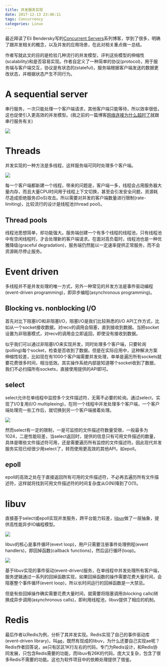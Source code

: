 ```yaml
---
title: 并发服务实现
date: 2017-12-13 23:46:11
tags: Concurrency
categories: Linux
---
```


最近拜读了Eli Bendersky写的[Concurrent Servers](https://eli.thegreenplace.net/2017/concurrent-servers-part-1-introduction/)系列博客，学到了很多，明确了跟并发相关的概念，以及并发的应用场景，在此对相关重点做一总结。

作者写就此文的目的是检验几种流行的并发模型，评判这些模型的伸缩性(scalability)和是否容易实现。作者自定义了一种简单的协议(protocol)，用于服务端与客户端交互，协议是有状态的(stateful)，服务端根据客户端发送的数据更改状态，并根据状态产生不同行为。

<!-- more -->

# A sequential server

串行服务，一次只能处理一个客户端请求，其他客户端只能等待，所以效率很低，这也促使引入更高效的并发模型。(我之前的一篇博客[网络连接为什么超时了](https://consen.github.io/2016/09/20/a-network-timeout-bug/)就跟串行服务有关)

![](http://7xtc3e.com1.z0.glb.clouddn.com/concurrent-servers/sequential-flow.png)

# Threads

并发实现的一种方法是多线程，这样服务端可同时处理多个客户端。

![](http://7xtc3e.com1.z0.glb.clouddn.com/concurrent-servers/concurrent-flow.png)

每一个客户端都新建一个线程，带来的问题是，客户端一多，线程会占用服务器大量内存，而且大量CPU时间用于线程上下文切换，甚至会引发安全问题，资源耗尽造成拒绝服务(DoS)攻击。所以需要对并发的客户端数量进行限制(rate-limiting)，比较流行的设计是线程池(thread pool)。

## Thread pools

线程池思想简单，却功能强大。服务端创建一个有多个线程的线程池，只有线程池中有空闲线程时，才会处理新的客户端请求。在面对高负载时，线程池也是一种优雅降级(graceful degradation)，服务端仍然能以一定速率提供正常服务，而不会资源耗尽停止服务。

# Event driven

多线程并不是并发处理的唯一方式，另外一种常见的并发方法是事件驱动编程(event-driven programming)，即异步编程(asynchronous programming)。

## Blocking vs. nonblocking I/O

首先对比下阻塞I/O和非阻塞I/O，阻塞I/O是我们比较熟悉的I/O API工作方式，比如从一个socket接收数据，对recv的调用会阻塞，直到接收到数据。当把socket设置为非阻塞模式，对recv的调用会立即返回，即使没有接收到数据。

似乎我们可以通过非阻塞I/O来实现并发，同时处理多个客户端，只要轮询(polling)每个socket，检查是否收到了数据。但是在实际应用中，这种解决方案伸缩性较差，比如现在有1000个客户端需要并发处理，单单是遍历所有sockets就要花费很多时间，相当低效。其实操作系统内部是知道哪个socket收到了数据，我们不必扫描所有sockets，直接使用提供的API即可。

## select

select允许在单线程中监控多个文件描述符，无需不必要的轮询。通过select，实现了I/O复用(I/O multiplexing)，在同一个线程中并发处理多个客户端，一个客户端处理完一些工作后，就切换到另一个客户端接着处理。

![](http://7xtc3e.com1.z0.glb.clouddn.com/concurrent-servers/multiplexed-flow.png)

然而select有一定的限制，一是可监控的文件描述符数量受限，一般最多为1024，二是性能较差，当select返回时，提供的信息只有可用文件描述的数量，具体是哪些文件描述符可用，还是需要遍历所有监控的文件描述符。因此现代并发服务实现已经很少用select了，转而使用更高效的其他API，如epoll。

## epoll

epoll的高效之处在于直接返回所有可用的文件描述符，不必再去遍历所有文件描述符，这样就将找到可用文件描述符的时间复杂度从O(N)降到了O(1)。

# libuv

直接基于select或epoll实现并发服务，跨平台能力较差，[libuv](http://libuv.org/)做了一层抽象，提供高性能异步IO编程模型。

![](http://7xtc3e.com1.z0.glb.clouddn.com/concurrent-servers/libuv-architecture.png)

libuv的核心是事件循环(evevt loop)，用户只需要注册事件处理例程(event handlers)，即回掉函数(callback functions)，然后运行循环(loop)。

![](http://7xtc3e.com1.z0.glb.clouddn.com/concurrent-servers/libuv-loop_iteration.png)

基于libuv实现的事件驱动(event-driven)服务，在单线程中并发处理所有客户端，服务逻辑通过一系列的回掉函数实现，如果回掉函数的操作需要花费大量时间，会阻塞整个事件循环(event loop)，所以长时间运行的回掉函数是一大禁忌。

但是有些回掉操作确实需要花费大量时间，就需要将阻塞调用(blocking calls)转换成异步调用(asynchronous calls)，即利用线程池，libuv提供了相应的机制。

# Redis

最后作者以Redis为例，分析了其并发实现。Redis实现了自己的事件驱动库(event-driven library)，叫[ae](https://redis.io/topics/internals-rediseventlib)，既然有现成的libuv，为什么还要自己实现ae呢？Redis作者回答说，ae只有区区1K行左右的代码，专门为Redis设计，和Redis协同发展，只包含Redis需要的功能，而libuv有26K的代码，庞大又复杂，包含了很多Redis不需要的功能。这也为软件项目中的依赖处理提供了借鉴。

